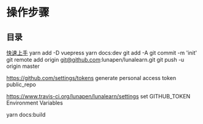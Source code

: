 # 操作步骤

## 目录

  [快速上手](https://vuepress.vuejs.org/zh/guide/getting-started.html#%E7%8E%B0%E6%9C%89%E9%A1%B9%E7%9B%AE)
  yarn add -D vuepress
  yarn docs:dev
  git add -A
  git commit -m 'init'
  git remote add origin git@github.com:lunapen/lunalearn.git
  git push -u origin master

  https://github.com/settings/tokens
  generate personal access token
  public_repo

  https://www.travis-ci.org/lunapen/lunalearn/settings
  set GITHUB_TOKEN Environment Variables

  yarn docs:build

  
